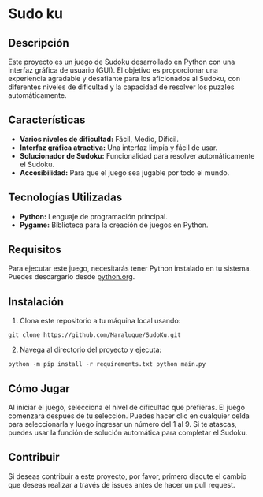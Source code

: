 # Sudo ku
## Descripción
Este proyecto es un juego de Sudoku desarrollado en Python con una interfaz gráfica de usuario (GUI). El objetivo es proporcionar una experiencia agradable y desafiante para los aficionados al Sudoku, con diferentes niveles de dificultad y la capacidad de resolver los puzzles automáticamente.

## Características
- **Varios niveles de dificultad:** Fácil, Medio, Difícil.
- **Interfaz gráfica atractiva:** Una interfaz limpia y fácil de usar.
- **Solucionador de Sudoku:** Funcionalidad para resolver automáticamente el Sudoku.
- **Accesibilidad:** Para que el juego sea jugable por todo el mundo.

## Tecnologías Utilizadas
- **Python:** Lenguaje de programación principal.
- **Pygame:** Biblioteca para la creación de juegos en Python.

## Requisitos
Para ejecutar este juego, necesitarás tener Python instalado en tu sistema. Puedes descargarlo desde [python.org](https://www.python.org/downloads/).

## Instalación
1. Clona este repositorio a tu máquina local usando:
```
git clone https://github.com/Maraluque/SudoKu.git
```

2. Navega al directorio del proyecto y ejecuta:
```
python -m pip install -r requirements.txt python main.py
```

## Cómo Jugar
Al iniciar el juego, selecciona el nivel de dificultad que prefieras. El juego comenzará después de tu selección. Puedes hacer clic en cualquier celda para seleccionarla y luego ingresar un número del 1 al 9. Si te atascas, puedes usar la función de solución automática para completar el Sudoku.

## Contribuir
Si deseas contribuir a este proyecto, por favor, primero discute el cambio que deseas realizar a través de issues antes de hacer un pull request.

